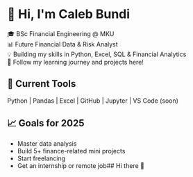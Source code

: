 # 👋 Hi, I'm Caleb Bundi
🎓 BSc Financial Engineering @ MKU  
📊 Future Financial Data & Risk Analyst  
💡 Building my skills in Python, Excel, SQL & Financial Analytics  
📂 Follow my learning journey and projects here!

## 🔧 Current Tools
Python | Pandas | Excel | GitHub | Jupyter | VS Code (soon)

## 📈 Goals for 2025
- Master data analysis
- Build 5+ finance-related mini projects
- Start freelancing
- Get an internship or remote job## Hi there 👋

<!--
**CalebBundi-Finance/CalebBundi-Finance** is a ✨ _special_ ✨ repository because its `README.md` (this file) appears on your GitHub profile.

Here are some ideas to get you started:

- 🔭 I’m currently working on ...
- 🌱 I’m currently learning ...
- 👯 I’m looking to collaborate on ...
- 🤔 I’m looking for help with ...
- 💬 Ask me about ...
- 📫 How to reach me: ...
- 😄 Pronouns: ...
- ⚡ Fun fact: ...
-->

